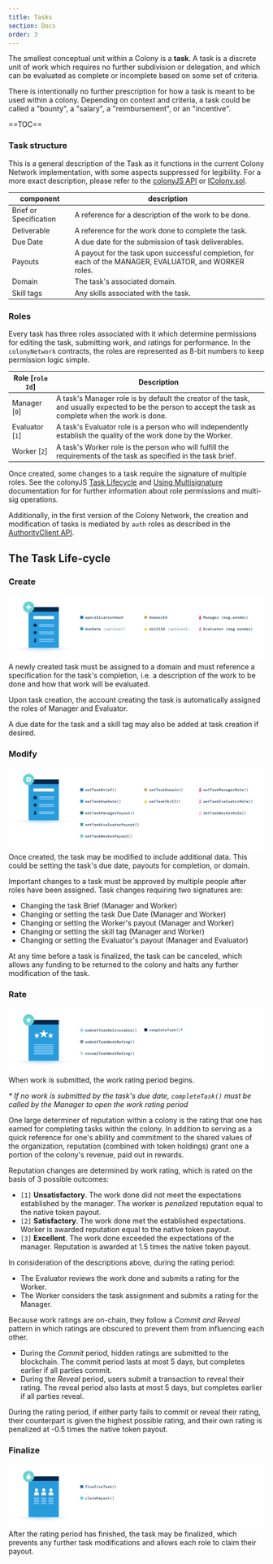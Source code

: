 ```yaml
---
title: Tasks
section: Docs
order: 3
---
```

The smallest conceptual unit within a Colony is a **task**. A task is a discrete unit of work which requires no further subdivision or delegation, and which can be evaluated as complete or incomplete based on some set of criteria.

There is intentionally no further prescription for how a task is meant to be used within a colony. Depending on context and criteria, a task could be called a "bounty", a "salary", a "reimbursement", or an "incentive".


==TOC==

### Task structure

This is a general description of the Task as it functions in the current Colony Network implementation, with some aspects suppressed for legibility. For a more exact description, please refer to the [colonyJS API](/colonyjs/api-colonyclient/) or [IColony.sol](https://github.com/JoinColony/colonyNetwork/blob/develop/contracts/IColony.sol).

| component | description |
|------------|---------|
|Brief or Specification|A reference for a description of the work to be done.|
|Deliverable |A reference for the work done to complete the task.|
|Due Date |A due date for the submission of task deliverables.|
|Payouts |A payout for the task upon successful completion, for each of the MANAGER, EVALUATOR, and WORKER roles.|
|Domain|The task's associated domain.|
|Skill tags |Any skills associated with the task.|

### Roles
Every task has three roles associated with it which determine permissions for editing the task, submitting work, and ratings for performance. In the `colonyNetwork` contracts, the roles are represented as 8-bit numbers to keep permission logic simple.

| Role [`role Id`]| Description |
|------|------|
|Manager [`0`]| A task's Manager role is by default the creator of the task, and usually expected to be the person to accept the task as complete when the work is done.
|Evaluator [`1`]| A task's Evaluator role is a person who will independently establish the quality of the work done by the Worker.  
|Worker [`2`]| A task's Worker role is the person who will fulfill the requirements of the task as specified in the task brief.

Once created, some changes to a task require the signature of multiple roles. See the colonyJS [Task Lifecycle](/colonyjs/topics-task-lifecycle/) and [Using Multisignature](/colonyjs/topics-using-multisignature/) documentation for for further information about role permissions and multi-sig operations.

Additionally, in the first version of the Colony Network, the creation and modification of tasks is mediated by `auth` roles as described in the [AuthorityClient API](/colonyjs/topics-managing-permissions/).

## The Task Life-cycle

### Create
![create_task](img/taskCreation_1.png)
A newly created task must be assigned to a domain and must reference a specification for the task's completion, i.e. a description of the work to be done and how that work will be evaluated.

Upon task creation, the account creating the task is automatically assigned the roles of Manager and Evaluator.

A due date for the task and a skill tag may also be added at task creation if desired.

### Modify
![modify_task](img/taskModification_r2.png)
Once created, the task may be modified to include additional data. This could be setting the task's due date, payouts for completion, or domain.

Important changes to a task must be approved by multiple people after roles have been assigned. Task changes requiring two signatures are:
* Changing the task Brief (Manager and Worker)
* Changing or setting the task Due Date (Manager and Worker)
* Changing or setting the Worker's payout (Manager and Worker)
* Changing or setting the skill tag (Manager and Worker)
* Changing or setting the Evaluator's payout (Manager and Evaluator)

At any time before a task is finalized, the task can be canceled, which allows any funding to be returned to the colony and halts any further modification of the task.

### Rate
![rate_task](img/taskRatings_r2.png)
When work is submitted, the work rating period begins.

_* If no work is submitted by the task's due date, `completeTask()` must be called by the Manager to open the work rating period_

One large determiner of reputation within a colony is the rating that one has earned for completing tasks within the colony. In addition to serving as a quick reference for one's ability and commitment to the shared values of the organization, reputation (combined with token holdings) grant one a portion of the colony's revenue, paid out in rewards.

Reputation changes are determined by work rating, which is rated on the basis of 3 possible outcomes:
* `[1]` **Unsatisfactory**. The work done did not meet the expectations established by the manager. The worker is *penalized* reputation equal to the native token payout.
* `[2]` **Satisfactory**. The work done met the established expectations. Worker is awarded reputation equal to the native token payout.
* `[3]` **Excellent**. The work done exceeded the expectations of the manager. Reputation is awarded at 1.5 times the native token payout.

In consideration of the descriptions above, during the rating period:
* The Evaluator reviews the work done and submits a rating for the Worker.
* The Worker considers the task assignment and submits a rating for the Manager.

Because work ratings are on-chain, they follow a _*Commit* and *Reveal*_ pattern in which ratings are obscured to prevent them from influencing each other.

* During the *Commit* period, hidden ratings are submitted to the blockchain. The commit period lasts at most 5 days, but completes earlier if all parties commit.
* During the *Reveal* period, users submit a transaction to reveal their rating. The reveal period also lasts at most 5 days, but completes earlier if all parties reveal.

During the rating period, if either party fails to commit or reveal their rating, their counterpart is given the highest possible rating, and their own rating is penalized at -0.5 times the native token payout.

### Finalize
![task_payout](img/taskPayout_1.png)
After the rating period has finished, the task may be finalized, which prevents any further task modifications and allows each role to claim their payout.
